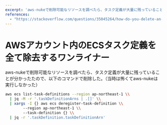 ```yaml
---
excerpt: 'aws-nukeで削除可能なリソースを調べたら、タスク定義が大量に残っていることが分かったたので、以下のコマンドで削除した。'
references:
  - "https://stackoverflow.com/questions/35045264/how-do-you-delete-an-aws-ecs-task-definition/66079759"
---
```


# AWSアカウント内のECSタスク定義を全て除去するワンライナー

aws-nukeで削除可能なリソースを調べたら、タスク定義が大量に残っていることが分かったたので、以下のコマンドで削除した。（当時は怖くてaws-nukeは実行しなかった）

```bash
aws ecs list-task-definitions --region ap-northeast-1 \\
  | jq -M -r '.taskDefinitionArns | .[]' \\
  | xargs -I {} aws ecs deregister-task-definition \\
        --region ap-northeast-1 \\
        --task-definition {} \\
  | jq -r '.taskDefinition.taskDefinitionArn'
```
